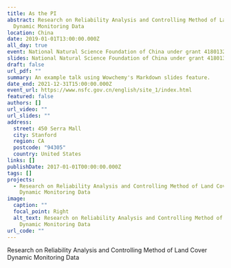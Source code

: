 ```yaml
---
title: As the PI
abstract: Research on Reliability Analysis and Controlling Method of Land Cover
  Dynamic Monitoring Data
location: China
date: 2019-01-01T13:00:00.000Z
all_day: true
event: National Natural Science Foundation of China under grant 41801323
slides: National Natural Science Foundation of China under grant 41801323
draft: false
url_pdf: ""
summary: An example talk using Wowchemy's Markdown slides feature.
date_end: 2021-12-31T15:00:00.000Z
event_url: https://www.nsfc.gov.cn/english/site_1/index.html
featured: false
authors: []
url_video: ""
url_slides: ""
address:
  street: 450 Serra Mall
  city: Stanford
  region: CA
  postcode: "94305"
  country: United States
links: []
publishDate: 2017-01-01T00:00:00.000Z
tags: []
projects:
  - Research on Reliability Analysis and Controlling Method of Land Cover
    Dynamic Monitoring Data
image:
  caption: ""
  focal_point: Right
  alt_text: Research on Reliability Analysis and Controlling Method of Land Cover
    Dynamic Monitoring Data
url_code: ""
---
```

Research on Reliability Analysis and Controlling Method of Land Cover Dynamic Monitoring Data